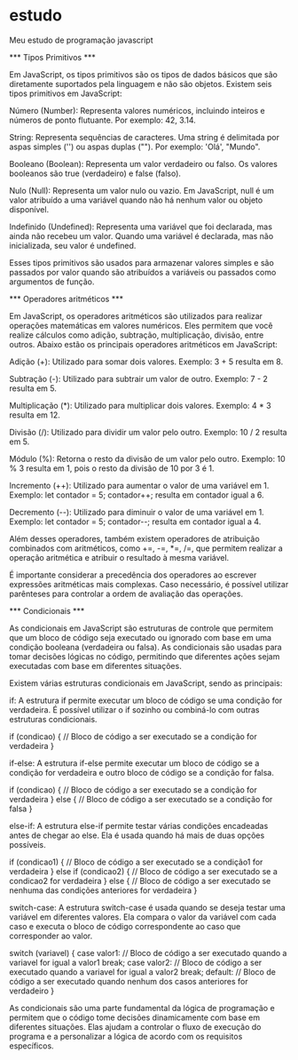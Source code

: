 # estudo
Meu estudo de programação javascript

*** Tipos Primitivos ***

Em JavaScript, os tipos primitivos são os tipos de dados básicos que são diretamente suportados pela linguagem e não são objetos. Existem seis tipos primitivos em JavaScript:

Número (Number): Representa valores numéricos, incluindo inteiros e números de ponto flutuante. Por exemplo: 42, 3.14.

String: Representa sequências de caracteres. Uma string é delimitada por aspas simples ('') ou aspas duplas (""). Por exemplo: 'Olá', "Mundo".

Booleano (Boolean): Representa um valor verdadeiro ou falso. Os valores booleanos são true (verdadeiro) e false (falso).

Nulo (Null): Representa um valor nulo ou vazio. Em JavaScript, null é um valor atribuído a uma variável quando não há nenhum valor ou objeto disponível.

Indefinido (Undefined): Representa uma variável que foi declarada, mas ainda não recebeu um valor. Quando uma variável é declarada, mas não inicializada, seu valor é undefined.

Esses tipos primitivos são usados para armazenar valores simples e são passados por valor quando são atribuídos a variáveis ou passados como argumentos de função.

*** Operadores aritméticos ***

Em JavaScript, os operadores aritméticos são utilizados para realizar operações matemáticas em valores numéricos. Eles permitem que você realize cálculos como adição, subtração, multiplicação, divisão, entre outros. Abaixo estão os principais operadores aritméticos em JavaScript:

Adição (+): Utilizado para somar dois valores. Exemplo: 3 + 5 resulta em 8.

Subtração (-): Utilizado para subtrair um valor de outro. Exemplo: 7 - 2 resulta em 5.

Multiplicação (*): Utilizado para multiplicar dois valores. Exemplo: 4 * 3 resulta em 12.

Divisão (/): Utilizado para dividir um valor pelo outro. Exemplo: 10 / 2 resulta em 5.

Módulo (%): Retorna o resto da divisão de um valor pelo outro. Exemplo: 10 % 3 resulta em 1, pois o resto da divisão de 10 por 3 é 1.

Incremento (++): Utilizado para aumentar o valor de uma variável em 1. Exemplo: let contador = 5; contador++; resulta em contador igual a 6.

Decremento (--): Utilizado para diminuir o valor de uma variável em 1. Exemplo: let contador = 5; contador--; resulta em contador igual a 4.

Além desses operadores, também existem operadores de atribuição combinados com aritméticos, como +=, -=, *=, /=, que permitem realizar a operação aritmética e atribuir o resultado à mesma variável.

É importante considerar a precedência dos operadores ao escrever expressões aritméticas mais complexas. Caso necessário, é possível utilizar parênteses para controlar a ordem de avaliação das operações.

*** Condicionais ***

As condicionais em JavaScript são estruturas de controle que permitem que um bloco de código seja executado ou ignorado com base em uma condição booleana (verdadeira ou falsa). As condicionais são usadas para tomar decisões lógicas no código, permitindo que diferentes ações sejam executadas com base em diferentes situações.

Existem várias estruturas condicionais em JavaScript, sendo as principais:

if: A estrutura if permite executar um bloco de código se uma condição for verdadeira. É possível utilizar o if sozinho ou combiná-lo com outras estruturas condicionais.



if (condicao) {
   // Bloco de código a ser executado se a condição for verdadeira
}


if-else: A estrutura if-else permite executar um bloco de código se a condição for verdadeira e outro bloco de código se a condição for falsa.



if (condicao) {
   // Bloco de código a ser executado se a condição for verdadeira
} else {
   // Bloco de código a ser executado se a condição for falsa
}


else-if: A estrutura else-if permite testar várias condições encadeadas antes de chegar ao else. Ela é usada quando há mais de duas opções possíveis.



if (condicao1) {
   // Bloco de código a ser executado se a condição1 for verdadeira
} else if (condicao2) {
   // Bloco de código a ser executado se a condicao2 for verdadeira
} else {
   // Bloco de código a ser executado se nenhuma das condições anteriores for verdadeira
}


switch-case: A estrutura switch-case é usada quando se deseja testar uma variável em diferentes valores. Ela compara o valor da variável com cada caso e executa o bloco de código correspondente ao caso que corresponder ao valor.



switch (variavel) {
   case valor1:
      // Bloco de código a ser executado quando a variavel for igual a valor1
      break;
   case valor2:
      // Bloco de código a ser executado quando a variavel for igual a valor2
      break;
   default:
      // Bloco de código a ser executado quando nenhum dos casos anteriores for verdadeiro
}


As condicionais são uma parte fundamental da lógica de programação e permitem que o código tome decisões dinamicamente com base em diferentes situações. Elas ajudam a controlar o fluxo de execução do programa e a personalizar a lógica de acordo com os requisitos específicos.

